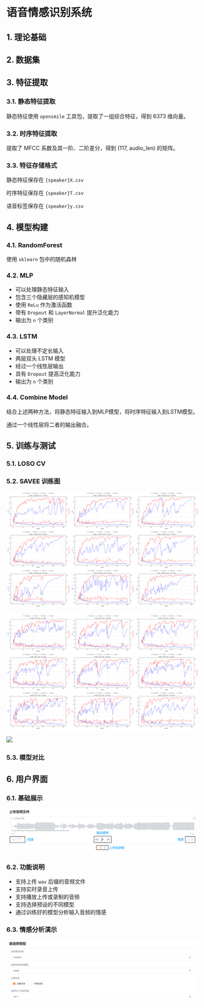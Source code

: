 # 语音情感识别系统

## 1. 理论基础

## 2. 数据集

## 3. 特征提取

### 3.1. 静态特征提取

静态特征使用 `opensmile` 工具包，提取了一组综合特征，得到 6373 维向量。

### 3.2. 时序特征提取

提取了 MFCC 系数及其一阶、二阶差分，得到 (117, audio_len) 的矩阵。

### 3.3. 特征存储格式

静态特征保存在 `{speaker}X.csv`

时序特征保存在 `{speaker}T.csv`

语音标签保存在 `{speaker}y.csv`

## 4. 模型构建

### 4.1. RandomForest

使用 `sklearn` 包中的随机森林

### 4.2. MLP

- 可以处理静态特征输入
- 包含三个隐藏层的感知机模型
- 使用 `ReLu` 作为激活函数
- 带有 `Dropout` 和 `LayerNormal` 提升泛化能力
- 输出为 `n` 个类别

### 4.3. LSTM

- 可以处理不定长输入
- 两层双头 LSTM 模型
- 经过一个线性层输出
- 具有 `Dropout` 提高泛化能力
- 输出为 `n` 个类别

### 4.4. Combine Model

结合上述两种方法，将静态特征输入到MLP模型，将时序特征输入到LSTM模型。

通过一个线性层将二者的输出融合。

## 5. 训练与测试

### 5.1. LOSO CV

### 5.2. SAVEE 训练图

![](assets/SAVEE/combine.png)

![](assets/SAVEE/lstm.png)

![](assets/SAVEE/mlp.png)

### 5.3. 模型对比



## 6. 用户界面

### 6.1. 基础展示

![](assets/front-1.png)

### 6.2. 功能说明

- 支持上传 `wav` 后缀的音频文件
- 支持实时录音上传
- 支持播放上传或录制的音频
- 支持选择预设的不同模型
- 通过训练好的模型分析输入音频的情感

### 6.3. 情感分析演示

![](assets/front-2.png)

